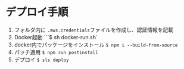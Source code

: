 # デプロイ手順

1. フォルダ内に `.aws.credentials`ファイルを作成し、認証情報を記載
2. Docker起動
  ```$ sh docker-run.sh`
3. docker内でパッケージをインストール
  `$ npm i --build-from-source`
4. パッチ適用
  `$ npm run postinstall`
5. デプロイ
  `$ sls deploy`
